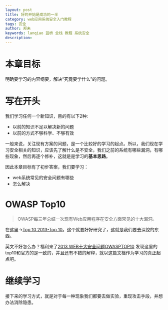 ```yaml
---
layout: post
title: 好的开始是成功的一半
category: web应用系统安全入门教程
tags: 安全
author: 郑未
keywords: lanqiao 蓝桥 全栈 教程 系统安全
description: 
---
```


# 本章目标

明确要学习的内容纲要，解决“究竟要学什么”的问题。

# 写在开头

我们学习任何一个新知识，目的有以下2种:

- 以前的知识不足以解决新的问题
- 以前的方式不够科学、不够有效

一般来说，关注现有方案的问题，是一个比较好的学习的起点。所以，我们现在学习安全相关的知识，应该先了解什么是不安全，我们之前的系统有哪些漏洞，有哪些现象，然后再逐个修补，这就是是学习的**基本思路**。

因此本章目标有了初步答案，我们要学习：

- web系统常见的安全问题有哪些
- 怎么解决

# OWASP Top10

> OWASP每三年总结一次现有Web应用程序在安全方面常见的十大漏洞。

在这里→[Top 10 2013-Top 10](https://www.owasp.org/index.php/Top_10_2013-Top_10)。这个就要好好研究了，这就是我们要去深挖的东西。

英文不好怎么办？福利来了[2013 WEB十大安全问题OWASPTOP10](http://wenku.baidu.com/link?url=699FsZ74sg_tqHIFo8Q9JfLyIUPBaguNgfjqMZdFmR7q-ojHvUhfbX-9l27UvJ2HTogimtRDM9sCcOfoWy4W6KPhXIPI__4b6ZJD3FOwk7G)
发现这里的top10和官方的是一致的，并且还有不错的解释，就以这篇文档作为学习的真正起点吧。

# 继续学习

接下来的学习方式，就是对于每一种现象我们都要去做实验，重现攻击手段，并想办法消除隐患。











